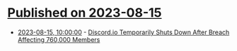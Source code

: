 # [Published on 2023-08-15](index.md)

* [2023-08-15, 10:00:00](https://it.slashdot.org/story/23/08/15/0215216/discordio-temporarily-shuts-down-after-breach-affecting-760000-members?utm_source=rss1.0mainlinkanon&utm_medium=feed) - [Discord.io Temporarily Shuts Down After Breach Affecting 760,000 Members](https://it.slashdot.org/story/23/08/15/0215216/discordio-temporarily-shuts-down-after-breach-affecting-760000-members?utm_source=rss1.0mainlinkanon&utm_medium=feed)
